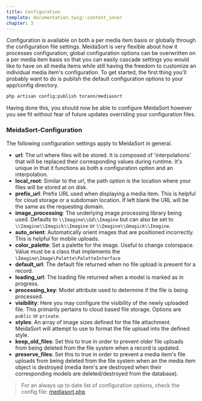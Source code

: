 ```yaml
---
title: Configuration
template: documentation.twig::content_inner
chapter: 3
---
```

Configuration is available on both a per media item basis or globally through the configuration file settings.  MeidaSort is very flexible about how it processes configuration; global configuration options can be overwritten on a per media item basis so that you can easily cascade settings you would like to have on all media items while still having the freedom to customize an individual media item's configuration. To get started, the first thing you'll probably want to do is publish the default configuration options to your app/config directory. 

```bash
php artisan config:publish torann/mediasort
``` 
Having done this, you should now be able to configure MeidaSort however you see fit without fear of future updates overriding your configuration files. 

### MeidaSort-Configuration
The following configuration settings apply to MeidaSort in general.

- **url**: The url where files will be stored. It is composed of 'interpolations' that will be replaced their corresponding values during runtime. It's unique in that it functions as both a configuration option and an interpolation.
- **local_root**: Similar to the url, the path option is the location where your files will be stored at on disk.
- **prefix_url**: Prefix URL used when displaying a media item. This is helpful for cloud storage or a subdomain location. If left blank the URL will be the same as the requesting domain.
- **image_processing**: The underlying image processing library being used.  Defaults to `\\Imagine\\Gd\\Imagine` but can also be set to `\\Imagine\\Imagick\\Imagine` or `\\Imagine\\Gmagick\\Imagine`.
- **auto_orient**: Automatically orient images that are positioned incorrectly. This is helpful for mobile uploads.
- **color_palette**: Set a palette for the image. Useful to change colorspace. Value must be a class that implements the `\Imagine\Image\Palette\PaletteInterface`
- **default_url**: The default file returned when no file upload is present for a record.
- **loading_url**: The loading file returned when a model is marked as in progress.
- **processing_key**: Model attribute used to determine if the file is being processed.
- **visibility**: Here you may configure the visibility of the newly uploaded file. This primarily pertains to cloud based file storage. Options are `public` or `private`.
- **styles**: An array of image sizes defined for the file attachment. MeidaSort will attempt to use to format the file upload into the defined style.
-   **keep_old_files**: Set this to true in order to prevent older file uploads from being deleted from the file system when a record is updated.
-   **preserve_files**: Set this to true in order to prevent a media item's file uploads from being deleted from the file system when an the media item object is destroyed (media item's are destroyed when their corresponding models are deleted/destroyed from the database).

> For an always up to date list of configuration options, check the config file: [mediasort.php](https://github.com/Torann/mediasort/blob/master/config/mediasort.php)